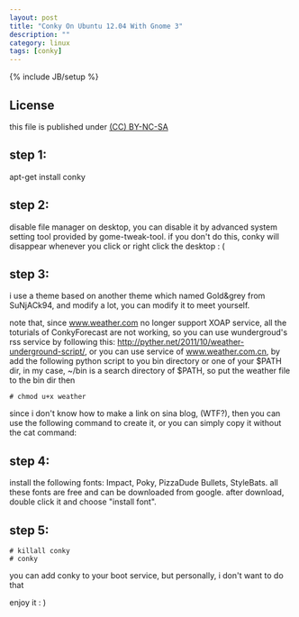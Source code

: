 ```yaml
---
layout: post
title: "Conky On Ubuntu 12.04 With Gnome 3"
description: ""
category: linux
tags: [conky]
---
```

{% include JB/setup %}
## License
this file is published under [(CC) BY-NC-SA](http://creativecommons.org/licenses/by-nc-sa/3.0/)

## step 1:
apt-get install conky

## step 2:
disable file manager on desktop, you can disable it by advanced system setting tool provided by gome-tweak-tool. if you don't do this, conky will disappear whenever you click or right click the desktop : (

## step 3:
i use a theme based on another theme which named Gold&grey from SuNjACk94, and modify a lot, you can modify it to meet yourself.

note that, since www.weather.com no longer support XOAP service, all the toturials of ConkyForecast are not working, so you can use wundergroud's rss service by following this: http://pyther.net/2011/10/weather-underground-script/, or you can use service of www.weather.com.cn,  by add the following python script to you bin directory or one of your $PATH dir, in my case, ~/bin is a search directory of $PATH, so put the weather file to the bin dir then

    # chmod u+x weather

since i don't know how to make a link on sina blog, (WTF?),  then you can use the following command to create it, or you can simply copy it without the cat command:

## step 4:
install the following fonts: Impact, Poky, PizzaDude Bullets, StyleBats. all these fonts are free and can be downloaded from google. after download, double click it and choose "install font".

## step 5:

    # killall conky
    # conky

you can add conky to your boot service, but personally, i don't want to do that

enjoy it : )

